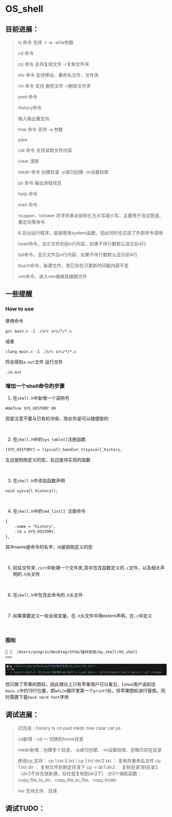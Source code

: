 # OS_shell

## 目前进展：
> ls 命令 支持 -l -a -al/la参数
> 
> cd 命令 
> 
> cp 命令 支持复制文件 -r复制文件夹
> 
> mv 命令 支持移动、重命名文件，文件夹
>
> rm 命令 支持 删除文件 -r删除文件夹
>
> pwd 命令 
>
> history命令
>
> 输入输出重定向
>
> tree 命令 支持 -a 参数
>
> pipe 
>
> cat 命令 支持读取文件内容
>
> clear 清屏
>
> mkdir 命令 创建目录 -p递归创建 -m设置权限
>
> ps 命令 输出进程信息
>
> help 命令
>
> man 命令
>
> toupper、tolower 将字符串全部转化为大写或小写，主要用于测试管道、重定向等命令
>
> & 后台运行程序，直接使用system函数，因此同时也实现了外部命令调用
>
> head命令，显示文件的前n行内容，如果不传行数默认显示前4行
>
> tail命令，显示文件后n行内容，如果不传行数默认显示前4行
>
> touch命令，新建文件，若已存在只更新时间戳内容不变
>
> vim命令，进入vim编辑其编辑文件

## 一些提醒

### How to use
使用命令
```
gcc main.c -I ./src src/*/*.c
```
或者
```
clang main.c -I ./src src/*/*.c
```
将会得到`a.out`文件
运行文件
```
./a.out
```

### 增加一个shell命令的步骤
1. 在`shell.h`中新增一个调用号
```
#define SYS_HISTORY 99
```
但是注意不要与已有的冲突，除此外是可以随便取的

</br>

2. 在`shell.h`中的`sys_table[]`注册函数
```
[SYS_HISTORY] = (syscall_handler_t)syscall_history,
```
左边是刚刚定义的宏，右边是待实现的函数

</br>

3. 在`shell.h`中添加函数声明
```
void syscall_history();
```

</br>

4. 在`shell.h`中的`cmd_list[] `注册命令
```
{
    .name = "history",
    .id = SYS_HISTORY,
},
```
其中name是命令的名字，id是刚刚定义的宏

</br>

5. 前往文件夹`./src`中新建一个文件夹,其中包含函数定义的`.c`文件，以及相关声明的`.h`头文件

</br>

6. 在`shell.h`中包含此命令的`.h`头文件

</br>

7. 如果需要定义一些全局变量，在`.h`头文件中用extern声明，在`.c`中定义

</br>


### 图标
```
   /Users/yongrin/Desktop/SYSU/操作系统/my_shell/OS_shell
>>>
```
![](imgs/1.png)

但只做了苹果的图标，因此理论上只有苹果用户可以看见，Linux用户请前往`main.c`中约13行位置，即`while`循环里第一个`printf`处，将苹果图标进行替换。同时需要下载`hack nerd font`字体

## 调试进展： 
> 已完成：history ls cd pwd mkdir tree clear cat ps
> 
> cd新增：cd ～ 切换到home目录
> 
> mkdir新增：创建多个目录、-p递归创建、-m设置权限、忽略已存在目录
>
> 修改cp,支持：
> cp 1.txt 2.txt / cp 1.txt dir/2.txt ： 复制并重命名文件
> cp 1.txt dir ： 复制文件到制定目录下
> cp -r dir1 dir2 ： 复制目录1到目录2（dir2不存在就新建，存在就复制到dir2下）
> 分3个辅助函数：copy_file_to_dir、copy_file_to_file、copy_folder
>
> mv 支持文件、目录

## 调试TUDO：


